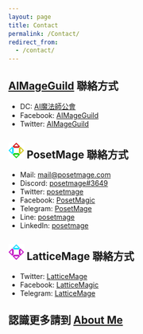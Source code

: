 ```yaml
---
layout: page
title: Contact
permalink: /Contact/
redirect_from:
  - /contact/
---
```


## [AIMageGuild](https://portaly.cc/AIMageGuild) 聯絡方式
* DC:       [AI魔法師公會](https://discord.gg/rNUGE7fzY8)
* Facebook: [AIMageGuild](https://www.facebook.com/groups/ai.mage.guild)
* Twitter:  [AIMageGuild](https://twitter.com/AIMageGuild)

## <img src="/Icon/New/PosetMage_t.png" Height="32" /> PosetMage 聯絡方式
* Mail: mail@posetmage.com
* Discord:  [posetmage#3649](https://discord.gg/3UU5bRdbda)
* Twitter:  [posetmage](https://twitter.com/posetmage)
* Facebook: [PosetMagic](https://www.facebook.com/posetmagic)
* Telegram: [PosetMage](https://t.me/PosetMage)
* Line:     [posetmage](https://line.me/ti/p/posetmage)
* LinkedIn: [posetmage](https://www.linkedin.com/in/posetmage/)

## <img src="/Icon/New/QuantumNecro_t.png" Height="32" /> LatticeMage 聯絡方式
* Twitter:  [LatticeMage](https://twitter.com/LatticeMage)
* Facebook: [LatticeMagic](https://www.facebook.com/LatticeMagic)
* Telegram: [LatticeMage](https://t.me/PosetMage)


## 認識更多請到 [About Me](/about)
